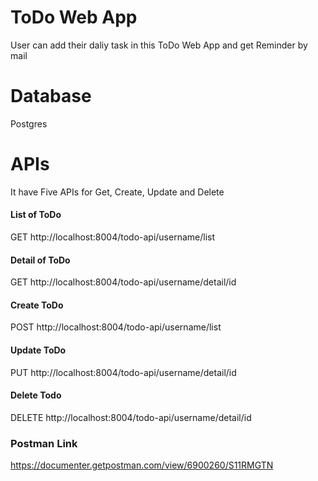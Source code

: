 # ToDo Web App
User can add their daliy task in this ToDo Web App and get Reminder by mail

# Database
Postgres

# APIs
It have Five APIs for Get, Create, Update and Delete
#### List of ToDo
GET http://localhost:8004/todo-api/username/list
#### Detail of ToDo
GET http://localhost:8004/todo-api/username/detail/id
#### Create ToDo
POST http://localhost:8004/todo-api/username/list
#### Update ToDo
PUT http://localhost:8004/todo-api/username/detail/id
#### Delete Todo
DELETE http://localhost:8004/todo-api/username/detail/id

### Postman Link
https://documenter.getpostman.com/view/6900260/S11RMGTN
